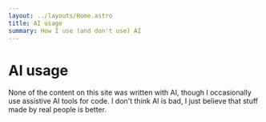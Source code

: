 ```yaml
---
layout: ../layouts/Home.astro
title: AI usage
summary: How I use (and don't use) AI
---
```


# AI usage

None of the content on this site was written with AI, though I occasionally use assistive AI tools for code. I don't think AI is bad, I just believe that stuff made by real people is better.